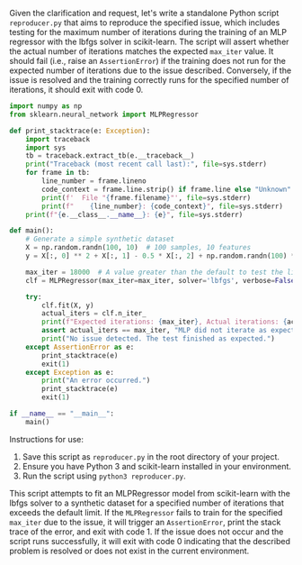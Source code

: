 Given the clarification and request, let's write a standalone Python script `reproducer.py` that aims to reproduce the specified issue, which includes testing for the maximum number of iterations during the training of an MLP regressor with the lbfgs solver in scikit-learn. The script will assert whether the actual number of iterations matches the expected `max_iter` value. It should fail (i.e., raise an `AssertionError`) if the training does not run for the expected number of iterations due to the issue described. Conversely, if the issue is resolved and the training correctly runs for the specified number of iterations, it should exit with code 0.

```python
import numpy as np
from sklearn.neural_network import MLPRegressor

def print_stacktrace(e: Exception):
    import traceback
    import sys
    tb = traceback.extract_tb(e.__traceback__)
    print("Traceback (most recent call last):", file=sys.stderr)
    for frame in tb:
        line_number = frame.lineno
        code_context = frame.line.strip() if frame.line else "Unknown"
        print(f'  File "{frame.filename}"', file=sys.stderr)
        print(f"    {line_number}: {code_context}", file=sys.stderr)
    print(f"{e.__class__.__name__}: {e}", file=sys.stderr)

def main():
    # Generate a simple synthetic dataset
    X = np.random.randn(100, 10)  # 100 samples, 10 features
    y = X[:, 0] ** 2 + X[:, 1] - 0.5 * X[:, 2] + np.random.randn(100) * 0.1  # Non-linear relation

    max_iter = 18000  # A value greater than the default to test the limit
    clf = MLPRegressor(max_iter=max_iter, solver='lbfgs', verbose=False)

    try:
        clf.fit(X, y)
        actual_iters = clf.n_iter_
        print(f"Expected iterations: {max_iter}, Actual iterations: {actual_iters}")
        assert actual_iters == max_iter, "MLP did not iterate as expected. Issue present."
        print("No issue detected. The test finished as expected.")
    except AssertionError as e:
        print_stacktrace(e)
        exit(1)
    except Exception as e:
        print("An error occurred.")
        print_stacktrace(e)
        exit(1)

if __name__ == "__main__":
    main()
```

Instructions for use:
1. Save this script as `reproducer.py` in the root directory of your project.
2. Ensure you have Python 3 and scikit-learn installed in your environment.
3. Run the script using `python3 reproducer.py`.

This script attempts to fit an MLPRegressor model from scikit-learn with the lbfgs solver to a synthetic dataset for a specified number of iterations that exceeds the default limit. If the `MLPRegressor` fails to train for the specified `max_iter` due to the issue, it will trigger an `AssertionError`, print the stack trace of the error, and exit with code 1. If the issue does not occur and the script runs successfully, it will exit with code 0 indicating that the described problem is resolved or does not exist in the current environment.